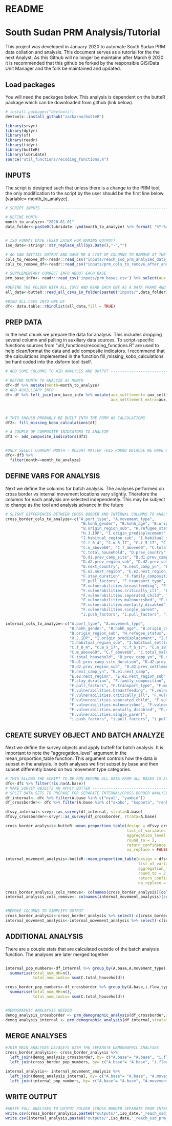 README
================

# South Sudan PRM Analysis/Tutorial

This project was developed in January 2020 to automate South Sudan PRM
data collation and analysis. This document serves as a tutorial for the
the next Analyst. As this Github will no longer be maintaine after March
6 2020 it is recommended that this github be forked by the responsible
GIS/Data Unit Manager and the fork be maintained and updated.

## Load packages

You will need the packages below. This analysis is dependent on the
butteR package which can be downloaded from github (link below).

``` r
# install.packages("devtools")
devtools::install_github("zackarno/butteR")
```

``` r
library(srvyr)
library(dplyr)
library(sf)
library(readr)
library(tidyr)
library(butteR)
library(lubridate)
source("util_functions/recoding_functions.R")
```

## INPUTS

The script is designed such that unless there is a change to the PRM
tool, the only modification to the script by the user should be the
first line below (variable= month\_to\_analyze).

``` r
# SCRIPT INPUTS -----------------------------------------------------------

# DEFINE MONTH
month_to_analyze<-"2020-01-01"
data_folder<-paste0(lubridate::ymd(month_to_analyze) %>% format( "%Y-%m") %>% gsub("-","_",.),"_data")


# ISO FORMAT DATE (USED LATER FOR NAMING OUTPUT)
iso_date<-stringr::str_replace_all(Sys.Date(),"-","")

# AO SAW INITIAL OUTPUT AND GAVE ME A LIST OF COLUMNS TO REMOVE AT THE END TO SIMPLYIFY
cols_to_remove_df<-readr::read_csv("inputs/reach_ssd_prm_analyzed_data_draft_20200124_dropcolumns_RD.csv")
cols_to_remove_df<-readr::read_csv("inputs/prm_cols_to_remove_after_analysis.csv")

# SUPPLEMENTARY CORRECT INFO ABOUT EACH BASE
prm_base_info<- readr::read_csv('inputs/prm_bases.csv') %>% select(aux_settlement=NAME, aux_state= STATEJOIN, aux_county= COUNTYJOIN)

#DEFINE THE FOLDER WITH ALL CSVS AND READ EACH ONE AS A DATA FRAME AND ADD TO LIST
all_data<-butteR::read_all_csvs_in_folder(paste0("inputs/",data_folder))

#BIND ALL CSVS INTO ONE DF
df<- data.table::rbindlist(all_data,fill = TRUE)
```

## PREP DATA

In the next chunk we prepare the data for analysis. This includes
dropping several column and pulling in auxiliary data sources. To
script-specific functions sources from
“util\_functions/recoding\_functions.R” are used to help clean/format
the data and add composite indicators. I recommend that the calculations
implemented in the function fill\_missing\_kobo\_calculations be hard
coded into the xlsform tool itself.

``` r
# ADD SOME COLUMNS TO AID ANALYSES AND OUTPUT -----------------------------

# DEFINE MONTH TO ANALYZE AS MONTH
df<-df %>% mutate(month=month_to_analyze)
# ADD AUXILLIARY INFO
df<-df %>% left_join(prm_base_info %>% mutate(aux_settlement= aux_settlement %>% tolower(),
                                              aux_settlement_extra=aux_settlement), by=c("A.base"= "aux_settlement"))



# THIS SHOULD PROBABLY BE BUILT INTO THE FORM AS CALCULATIONS
df2<- fill_missing_kobo_calculations(df)

# A COUPLE OF COMPOSITE INIDCATORS TO ANALYZE
df3 <- add_composite_indicators(df2)


#ONLY SELECT CURRENT MONTH - DOESNT MATTER THIS ROUND BECAUSE WE HAVE ONLY RECIEVED ONE MONTH OF DATA FROM EACH BASE
dfc<-df3 %>%
  filter(month==month_to_analyze)
```

## DEFINE VARS FOR ANALYSIS

Next we define the columns for batch analysis. The analyses performed on
cross border vs internal movement locations vary slightly. Therefore the
columns for each analyisis are selected independently. This may be
subject to change as the tool and analysis advance in the future

``` r
# SLIGHT DIFFERENCES BETWEEN CROSS BORDER AND INTERNAL COLUMNS TO ANALYZE - SEPARATE HERE
cross_border_cols_to_analyze<-c("A.port_type", "A.movement_type",
                                 "B.hohh_gender", "B.hohh_age", "B.origin_country", "B.origin_region",
                                 "B.origin_region_sub", "H.refugee_status",
                                 "H.J.IDP", "I.origin_predisplacement", "I.habitual_residence",
                                 "I.habitual_region_sub", "I.habitual_settlement", "C.m_0_4",
                                 "C.f_0_4", "C.m_5_17", "C.f_5_17", "C.m_18_59", "C.f_18_59",
                                 "C.m_above60", "C.f_above60", "C.total_males", "C.total_females",
                                 "C.total_household", "D.prev_country", "D.prev_camp_yn", "D.d1.prev_camp",
                                 "D.d1.prev_camp_site", "D.d1.prev_camp_site_duration", "D.d2.prev_region",
                                 "D.d2.prev_region_sub", "D.d2.prev_settlement", "D.d2.prev_camp_site_duration_001",
                                 "E.next_country", "E.next_camp_yn", "E.e1.next_camp", "E.e1.next_camp_site",
                                 "E.e2.next_region", "E.e2.next_region_sub",
                                 "F.stay_duration", "F.family_composition", "F.push_factors",
                                 "F.pull_factors", "F.transport_type", "F.money_source", "F.vulnerabilities",
                                 "F.vulnerabilities.breastfeeding", "F.vulnerabilities.unaccompanied_minor",
                                 "F.vulnerabilities.critically_ill", "F.vulnerabilities.no_vulnerable",
                                 "F.vulnerabilities.seperated_child", "F.vulnerabilities.elderly",
                                 "F.vulnerabilities.malnourished", "F.vulnerabilities.physically_disabled",
                                 "F.vulnerabilities.mentally_disabled", "F.vulnerabilities.pregnant_women",
                                 "F.vulnerabilities.single_parent",
                                 "i.push_factors", "i.pull_factors", "i.pull_fators2", "i.stay_duration")

internal_cols_to_analyze<-c("A.port_type", "A.movement_type",
                            "B.hohh_gender", "B.hohh_age", "B.origin_country", "B.origin_region",
                            "B.origin_region_sub", "H.refugee_status",
                            "H.J.IDP", "I.origin_predisplacement", "I.habitual_residence",
                            "I.habitual_region_sub", "I.habitual_settlement", "C.m_0_4",
                            "C.f_0_4", "C.m_5_17", "C.f_5_17", "C.m_18_59", "C.f_18_59",
                            "C.m_above60", "C.f_above60", "C.total_males", "C.total_females",
                            "C.total_household", "D.prev_camp_yn", "D.d1.prev_camp",
                            "D.d1.prev_camp_site_duration", "D.d2.prev_region",
                            "D.d2.prev_region_sub", "D.d2.prev_settlement", "D.d2.prev_camp_site_duration_001",
                            "E.next_camp_yn", "E.e1.next_camp",
                            "E.e2.next_region", "E.e2.next_region_sub",
                            "F.stay_duration", "F.family_composition", "F.push_factors",
                            "F.pull_factors", "F.transport_type", "F.money_source", "F.vulnerabilities",
                            "F.vulnerabilities.breastfeeding", "F.vulnerabilities.unaccompanied_minor",
                            "F.vulnerabilities.critically_ill", "F.vulnerabilities.no_vulnerable",
                            "F.vulnerabilities.seperated_child", "F.vulnerabilities.elderly",
                            "F.vulnerabilities.malnourished", "F.vulnerabilities.physically_disabled",
                            "F.vulnerabilities.mentally_disabled", "F.vulnerabilities.pregnant_women",
                            "F.vulnerabilities.single_parent",
                            "i.push_factors", "i.pull_factors", "i.pull_fators2", "i.stay_duration")
```

## CREATE SURVEY OBJECT AND BATCH ANALYZE

Next we define the survey objects and apply butteR for batch analysis.
It is important to note the “aggregation\_level” argument in the
mean\_proportion\_table function. This argument controls how the data is
subset in the analysis. In both analyses we first subset by base and
then subset differently based on two movement type categories.

``` r
# THIS ALLOWS THE SCRIPT TO BE RUN BEFORE ALL DATA FROM ALL BASES IS AVAILABLE - DOESNT EFFECT FINALIZED CLEAN DATA
dfc<-dfc %>% filter(!is.na(A.base))
# MAKE SURVEY OBJECTS AN APPLY BUTTER -------------------------------------
# SPLIT DATA SETS TO PREPARE FOR SEPARATE INTERNAL/CROSS BORDER ANALYSES
df_internal<- dfc %>% filter(A.base %in% c("nyal", "yambio"))
df_crossborder<- dfc %>% filter(A.base %in% c("akobo", "kapoeta", "renk"))

dfsvy_internal<-srvyr::as_survey(df_internal, strata=A.base)
dfsvy_crossborder<-srvyr::as_survey(df_crossborder, strata=A.base)

cross_border_analysis<-butteR::mean_proportion_table(design = dfsvy_crossborder,
                                                     list_of_variables = cross_border_cols_to_analyze,
                                                     aggregation_level = c("A.base","i.flow_type"),
                                                     round_to = 2,
                                                     return_confidence = FALSE,
                                                     na_replace = FALSE)

internal_movement_analysis<-butteR::mean_proportion_table(design = dfsvy_internal,
                                                          list_of_variables = internal_cols_to_analyze,
                                                          aggregation_level = c("A.base","A.movement_type"),
                                                          round_to = 2,
                                                          return_confidence = FALSE,
                                                          na_replace = FALSE)

cross_border_analysis_cols_remove<- colnames(cross_border_analysis)[colnames(cross_border_analysis) %in%cols_to_remove_df$cols_to_remove]
internal_analysis_cols_remove<- colnames(internal_movement_analysis)[colnames(internal_movement_analysis) %in%
                                                                       cols_to_remove_df$cols_to_remove]

#REMOVE COLUMNS TO SIMPLIFY OUTPUT
cross_border_analysis<-cross_border_analysis %>% select(-c(cross_border_analysis_cols_remove))
internal_movement_analysis<-internal_movement_analysis %>% select(-c(internal_analysis_cols_remove))
```

## ADDITIONAL ANALYSIS

There are a couple stats that are calculated outside of the batch
analysis function. The analyses are later merged together

``` r

internal_pop_numbers<-df_internal %>% group_by(A.base,A.movement_type) %>%
  summarise(total_num_HH=n(),
            total_num_indiv= sum(C.total_household))

cross_border_pop_numbers<-df_crossborder %>% group_by(A.base,i.flow_type) %>%
  summarise(total_num_HH=n(),
            total_num_indiv= sum(C.total_household))


#DEMOGRAPHIC ANALAYSIS NEEDED
demog_analysis_crossborder <- prm_demographic_analysis(df_crossborder,strata2 = "i.flow_type")
demog_analysis_internal <- prm_demographic_analysis(df_internal,strata2 = "A.movement_type")
```

## MERGE ANALYSES

``` r
#JOIN MAIN ANALYSES DATASETS WITH THE SEPARATE DEMOGRAPHIC ANALYSES
cross_border_analysis<- cross_border_analysis %>%
  left_join(demog_analysis_crossborder, by= c("A.base"= "A.base", "i.flow_type"="i.flow_type")) %>%
  left_join(cross_border_pop_numbers, by= c("A.base"= "A.base", "i.flow_type"="i.flow_type"))

internal_analysis<- internal_movement_analysis %>%
  left_join(demog_analysis_internal, by= c("A.base"= "A.base", "A.movement_type"="A.movement_type"))%>%
  left_join(internal_pop_numbers, by= c("A.base"= "A.base", "A.movement_type"="A.movement_type"))
```

## WRITE OUTPUT

``` r
#WRITE FULL ANALYSES TO OUTPUT FOLDER (CROSS BORDER SEPARATE FROM INTERNAL)
write.csv(cross_border_analysis,paste0("outputs/",iso_date,"_reach_ssd_prm_cross_border_analyzed_data.csv"))
write.csv(internal_analysis,paste0("outputs/",iso_date,"_reach_ssd_prm_internal_analyzed_data.csv"))
```
